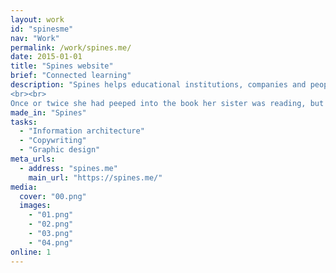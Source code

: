 ```yaml
---
layout: work
id: "spinesme"
nav: "Work"
permalink: /work/spines.me/
date: 2015-01-01
title: "Spines website"
brief: "Connected learning"
description: "Spines helps educational institutions, companies and people to build deep, enduring knowledge. Alice was beginning to get very tired of sitting by her sister on the bank, and of having nothing to do.
<br><br>
Once or twice she had peeped into the book her sister was reading, but it had no pictures or conversations in it, ‘and what is the use of a book,’ thought Alice ‘without pictures or conversation?’"
made_in: "Spines"
tasks:
  - "Information architecture"
  - "Copywriting"
  - "Graphic design"
meta_urls:
  - address: "spines.me"
    main_url: "https://spines.me/"
media:
  cover: "00.png"
  images:
    - "01.png"
    - "02.png"
    - "03.png"
    - "04.png"
online: 1
---
```

